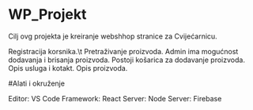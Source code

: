 # WP_Projekt

Cilj ovg projekta je kreiranje webshhop stranice za Cvijećarnicu.

  Registracija korsnika.\t
  Pretraživanje proizvoda.
  Admin ima mogućnost dodavanja i brisanja proizvoda.
  Postoji košarica za dodavanje proizvoda.
  Opis usluga i kotakt.
  Opis proizvoda.

  #Alati i okruženje

  Editor: VS Code
  Framework: React
  Server: Node
  Server: Firebase
  
  
  

